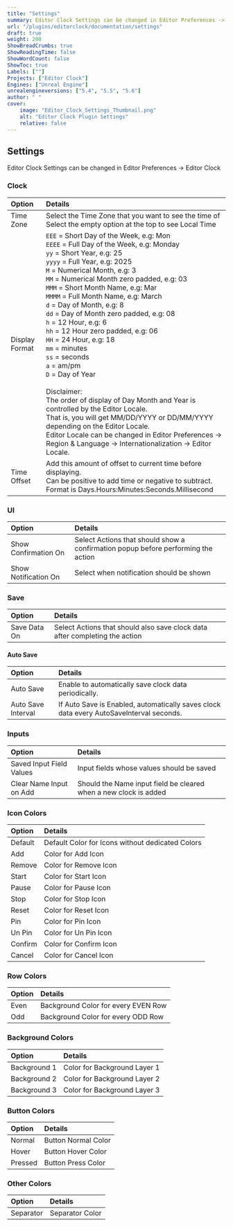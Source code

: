 ```yaml
---
title: "Settings"
summary: Editor Clock Settings can be changed in Editor Preferences -> Editor Clock
url: "/plugins/editorclock/documentation/settings"
draft: true
weight: 200
ShowBreadCrumbs: true
ShowReadingTime: false
ShowWordCount: false
ShowToc: true
Labels: [""]
Projects: ["Editor Clock"]
Engines: ["Unreal Engine"]
unrealengineversions: ["5.4", "5.5", "5.6"]
author: " "
cover:
    image: "Editor_Clock_Settings_Thumbnail.png"
    alt: "Editor Clock Plugin Settings"
    relative: false
---
```


## Settings
Editor Clock Settings can be changed in Editor Preferences -> Editor Clock

### Clock
| Option |  Details |
|:-|:-|
| Time Zone | Select the Time Zone that you want to see the time of <br>Select the empty option at the top to see Local Time|
| Display Format | `EEE` = Short Day of the Week, e.g: Mon	<br>`EEEE` = Full Day of the Week, e.g: Monday	<br>`yy` = Short Year, e.g: 25	<br>`yyyy` = Full Year, e.g: 2025	<br>`M` = Numerical Month, e.g: 3	<br>`MM` = Numerical Month zero padded, e.g: 03	<br>`MMM` = Short Month Name, e.g: Mar	<br>`MMMM` = Full Month Name, e.g: March	<br>`d` = Day of Month, e.g: 8	<br>`dd` = Day of Month zero padded, e.g: 08	<br>`h` = 12 Hour, e.g: 6	<br>`hh` = 12 Hour zero padded, e.g: 06	<br>`HH` = 24 Hour, e.g: 18	<br>`mm` = minutes	<br>`ss` = seconds	<br>`a` = am/pm	<br>`D` = Day of Year	<br>	<br>Disclaimer: 	<br>The order of display of Day Month and Year is controlled by the Editor Locale.	<br>That is, you will get MM/DD/YYYY or DD/MM/YYYY depending on the Editor Locale.	<br>Editor Locale can be changed in Editor Preferences -> Region & Language -> Internationalization -> Editor Locale. |
| Time Offset | Add this amount of offset to current time before displaying. <br>	Can be positive to add time or negative to subtract.<br>	Format is Days.Hours:Minutes:Seconds.Millisecond |

### UI
|Option|Details|
|:-|:-|
|Show Confirmation On|Select Actions that should show a confirmation popup before performing the action|
|Show Notification On|Select when notification should be shown|

### Save
|Option|Details|
|:-|:-|
|Save Data On|Select Actions that should also save clock data after completing the action|

#### Auto Save
|Option|Details|
|:-|:-|
|Auto Save|Enable to automatically save clock data periodically.|
|Auto Save Interval|If Auto Save is Enabled, automatically saves clock data every AutoSaveInterval seconds.|

### Inputs
|Option|Details|
|:-|:-|
|Saved Input Field Values|Input fields whose values should be saved|
|Clear Name Input on Add|Should the Name input field be cleared when a new clock is added|

### Icon Colors
|Option|Details|
|:-|:-|
|Default|Default Color for Icons without dedicated Colors|
|Add|Color for Add Icon|
|Remove|Color for Remove Icon|
|Start|Color for Start Icon|
|Pause|Color for Pause Icon|
|Stop|Color for Stop Icon|
|Reset|Color for Reset Icon|
|Pin|Color for Pin Icon|
|Un Pin|Color for Un Pin Icon|
|Confirm|Color for Confirm Icon|
|Cancel|Color for Cancel Icon|

### Row Colors
|Option|Details|
|:-|:-|
|Even|Background Color for every EVEN Row|
|Odd|Background Color for every ODD Row|

### Background Colors
|Option|Details|
|:-|:-|
|Background 1|Color for Background Layer 1|
|Background 2|Color for Background Layer 2|
|Background 3|Color for Background Layer 3|

### Button Colors
|Option|Details|
|:-|:-|
|Normal|Button Normal Color|
|Hover|Button Hover Color|
|Pressed|Button Press Color|

### Other Colors
|Option|Details|
|:-|:-|
|Separator|Separator Color|

